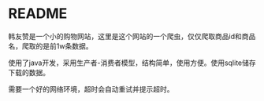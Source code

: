 README
=======

韩友赞是一个小的购物网站，这里是这个网站的一个爬虫，仅仅爬取商品id和商品名，爬取的是前1w条数据。

使用了java开发，采用生产者-消费者模型，结构简单，使用方便。使用sqlite储存下载的数据。

需要一个好的网络环境，超时会自动重试并提示超时。
